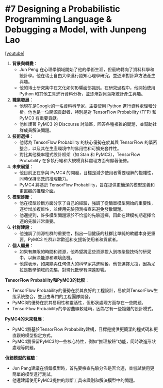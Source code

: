 # #7 Designing a Probabilistic Programming Language & Debugging a Model, with Junpeng Lao

\[[youtube](https://www.youtube.com/watch?v=39Klo2RO9hk)]

1. **背景與轉變**：
   * Jun Peng 在心理學領域開始了他的學術生涯，但最終轉向了資料科學和統計學。他在瑞士自由大學進行認知心理學研究，並逐漸對計算方法產生興趣。
   * 他的博士研究集中在文化如何影響面部識別。在研究過程中，他開始使用 Python 和其他工具進行資料分析，並逐漸對貝葉斯統計產生興趣。
2. **職業發展**：
   * 他現在是Google的一名資料科學家，主要使用 Python 進行資料處理和分析。他也是一位開源貢獻者，特別是對 TensorFlow Probability (TFP) 和 PyMC3 有重要貢獻。
   * 他維護著 PyMC3 的 Discourse 討論區，回答各種複雜的問題，並幫助社群成員解決問題。
3. **技術選擇**：
   * 他認為 TensorFlow Probability 的核心優勢在於其與 TensorFlow 的緊密整合，以及其在生產環境中的易用性和可擴充套件性。
   * 對比其他機率程式設計框架（如 Stan 和 PyMC3），TensorFlow Probability 在多執行緒和大規模資料處理方面有顯著優勢。
4. **未來展望**：
   * 他目前正在參與 PyMC4 的開發，目標是減少使用者需要理解的複雜性，同時保持高效的推理能力。
   * PyMC4 將基於 TensorFlow Probability，旨在提供更簡潔的模型定義和更直觀的推理介面。
5. **模型診斷**：
   * 他在模型診斷方面分享了自己的經驗，強調了從簡單模型開始的重要性，逐步增加複雜性，並使用先驗預測檢查來避免發散問題。
   * 他還提到，許多模型問題源於不恰當的先驗選擇，因此在建模初期選擇合適的先驗非常重要。
6. **社群建設**：
   * 他強調了開源社群的重要性，指出一個健康的社群比單純的軟體本身更重要。PyMC3 社群非常歡迎和支援新使用者和貢獻者。
7. **個人願景**：
   * 如果有無限的時間和資源，他希望將這些資源投入到核聚變技術的研究中，以解決能源和環境危機。
   * 他還表示，如果能與任何偉大的科學家共進晚餐，他會選擇尤拉，因為尤拉是數學領域的先驅，對現代數學有深遠影響。

**TensorFlow Probability和PyMC3的比較**：

* TensorFlow Probability的優勢在於其良好的工程設計，易於與TensorFlow生態系統整合，並且由專門的工程團隊開發。
* PyMC3的優勢在於其易用性和靈活性，但形狀處理方面存在一些問題。
* TensorFlow Probability的學習曲線較陡峭，因為它有一些複雜的設計模式。

**PyMC4的未來發展**：

* PyMC4將基於TensorFlow Probability建構，目標是提供更簡潔的程式碼和更直觀的模型指定方式。
* PyMC4將保留PyMC3的一些核心特性，例如“推理按鈕”功能，同時改進形狀處理等問題。

**偵錯模型的經驗**：

* Jun Pang建議在偵錯模型時，首先要檢查先驗分佈是否合適，並嘗試使用更簡單的模型進行測試。
* 他還建議使用PyMC3提供的診斷工具來識別和解決模型中的問題。
